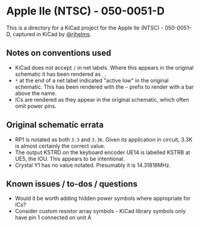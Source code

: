 # Apple IIe (NTSC) - 050-0051-D

This is a directory for a KiCad project for the Apple IIe (NTSC) - 050-0051-D, captured in KiCad by [@rjhelms](https://github.com/rjhelms).

## Notes on conventions used

* KiCad does not accept `/` in net labels. Where this appears in the original schematic it has been rendered as `_`.
* `*` at the end of a net label indicated "active low" in the original schematic. This has been rendered with the `~` prefix to render with a bar above the name.
* ICs are rendered as they appear in the original schematic, which often omit power pins.

## Original schematic errata

* RP1 is notated as both `3.3` and `3.3K`. Given its application in circuit, 3.3K is almost certainly the correct value.
* The output KSTRD on the keyboard encoder UE14 is labelled KSTRB at UE5, the IOU. This appears to be intentional.
* Crystal Y1 has no value notated. Presumably it is 14.31818MHz.

## Known issues / to-dos / questions

* Would it be worth adding hidden power symbols where appropriate for ICs?
* Consider custom resistor array symbols - KiCad library symbols only have pin 1 connected on unit A
